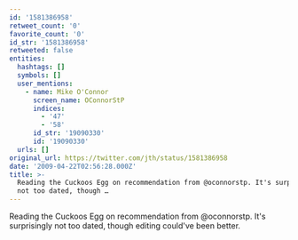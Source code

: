 ```yaml
---
id: '1581386958'
retweet_count: '0'
favorite_count: '0'
id_str: '1581386958'
retweeted: false
entities:
  hashtags: []
  symbols: []
  user_mentions:
    - name: Mike O'Connor
      screen_name: OConnorStP
      indices:
        - '47'
        - '58'
      id_str: '19090330'
      id: '19090330'
  urls: []
original_url: https://twitter.com/jth/status/1581386958
date: '2009-04-22T02:56:28.000Z'
title: >-
  Reading the Cuckoos Egg on recommendation from @oconnorstp. It's surprisingly
  not too dated, though …
---
```


Reading the Cuckoos Egg on recommendation from @oconnorstp. It's surprisingly not too dated, though editing could've been better.